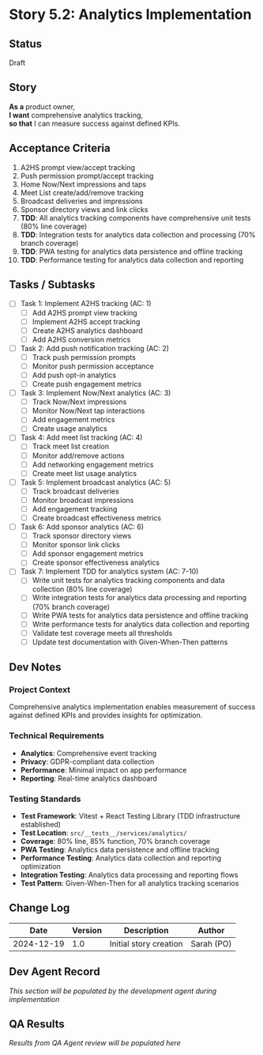 # Story 5.2: Analytics Implementation

## Status
Draft

## Story
**As a** product owner,  
**I want** comprehensive analytics tracking,  
**so that** I can measure success against defined KPIs.

## Acceptance Criteria
1. A2HS prompt view/accept tracking
2. Push permission prompt/accept tracking
3. Home Now/Next impressions and taps
4. Meet List create/add/remove tracking
5. Broadcast deliveries and impressions
6. Sponsor directory views and link clicks
7. **TDD**: All analytics tracking components have comprehensive unit tests (80% line coverage)
8. **TDD**: Integration tests for analytics data collection and processing (70% branch coverage)
9. **TDD**: PWA testing for analytics data persistence and offline tracking
10. **TDD**: Performance testing for analytics data collection and reporting

## Tasks / Subtasks
- [ ] Task 1: Implement A2HS tracking (AC: 1)
  - [ ] Add A2HS prompt view tracking
  - [ ] Implement A2HS accept tracking
  - [ ] Create A2HS analytics dashboard
  - [ ] Add A2HS conversion metrics
- [ ] Task 2: Add push notification tracking (AC: 2)
  - [ ] Track push permission prompts
  - [ ] Monitor push permission acceptance
  - [ ] Add push opt-in analytics
  - [ ] Create push engagement metrics
- [ ] Task 3: Implement Now/Next analytics (AC: 3)
  - [ ] Track Now/Next impressions
  - [ ] Monitor Now/Next tap interactions
  - [ ] Add engagement metrics
  - [ ] Create usage analytics
- [ ] Task 4: Add meet list tracking (AC: 4)
  - [ ] Track meet list creation
  - [ ] Monitor add/remove actions
  - [ ] Add networking engagement metrics
  - [ ] Create meet list usage analytics
- [ ] Task 5: Implement broadcast analytics (AC: 5)
  - [ ] Track broadcast deliveries
  - [ ] Monitor broadcast impressions
  - [ ] Add engagement tracking
  - [ ] Create broadcast effectiveness metrics
- [ ] Task 6: Add sponsor analytics (AC: 6)
  - [ ] Track sponsor directory views
  - [ ] Monitor sponsor link clicks
  - [ ] Add sponsor engagement metrics
  - [ ] Create sponsor effectiveness analytics
- [ ] Task 7: Implement TDD for analytics system (AC: 7-10)
  - [ ] Write unit tests for analytics tracking components and data collection (80% line coverage)
  - [ ] Write integration tests for analytics data processing and reporting (70% branch coverage)
  - [ ] Write PWA tests for analytics data persistence and offline tracking
  - [ ] Write performance tests for analytics data collection and reporting
  - [ ] Validate test coverage meets all thresholds
  - [ ] Update test documentation with Given-When-Then patterns

## Dev Notes
### Project Context
Comprehensive analytics implementation enables measurement of success against defined KPIs and provides insights for optimization.

### Technical Requirements
- **Analytics**: Comprehensive event tracking
- **Privacy**: GDPR-compliant data collection
- **Performance**: Minimal impact on app performance
- **Reporting**: Real-time analytics dashboard

### Testing Standards
- **Test Framework**: Vitest + React Testing Library (TDD infrastructure established)
- **Test Location**: `src/__tests__/services/analytics/`
- **Coverage**: 80% line, 85% function, 70% branch coverage
- **PWA Testing**: Analytics data persistence and offline tracking
- **Performance Testing**: Analytics data collection and reporting optimization
- **Integration Testing**: Analytics data processing and reporting flows
- **Test Pattern**: Given-When-Then for all analytics tracking scenarios

## Change Log
| Date | Version | Description | Author |
|------|---------|-------------|---------|
| 2024-12-19 | 1.0 | Initial story creation | Sarah (PO) |

## Dev Agent Record
*This section will be populated by the development agent during implementation*

## QA Results
*Results from QA Agent review will be populated here*
